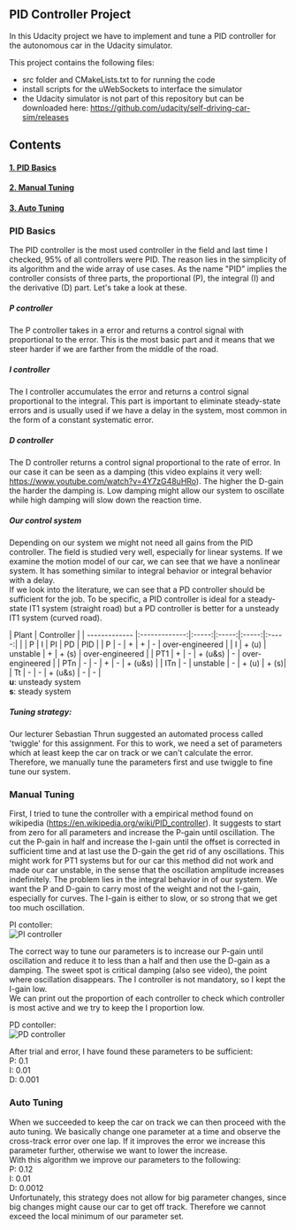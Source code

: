 ## PID Controller Project

In this Udacity project we have to implement and tune a PID controller for the autonomous car in the Udacity simulator.

This project contains the following files:
- src folder and CMakeLists.txt to for running the code
- install scripts for the uWebSockets to interface the simulator
- the Udacity simulator is not part of this repository but can be downloaded here: https://github.com/udacity/self-driving-car-sim/releases


## Contents
#### [1. PID Basics](#pid-basics)
#### [2. Manual Tuning](#manual-tuning)
#### [3. Auto Tuning](#auto-tuning)



### PID Basics

The PID controller is the most used controller in the field and last time I checked, 95% of all controllers were PID. The reason lies in the simplicity of its algorithm and the wide array of use cases. As the name "PID" implies the controller consists of three parts, the proportional (P), the integral (I) and the derivative (D) part. Let's take a look at these.

##### P controller
The P controller takes in a error and returns a control signal with proportional to the error. This is the most basic part and it means that we steer harder if we are farther from the middle of the road.

##### I controller
The I controller accumulates the error and returns a control signal proportional to the integral. This part is important to eliminate steady-state errors and is usually used if we have a delay in the system, most common in the form of a constant systematic error.

##### D controller
The D controller returns a control signal proportional to the rate of error. In our case it can be seen as a damping (this video explains it very well: https://www.youtube.com/watch?v=4Y7zG48uHRo). The higher the D-gain the harder the damping is. Low damping might allow our system to oscillate while high damping will slow down the reaction time.

##### Our control system
Depending on our system we might not need all gains from the PID controller. The field is studied very well, especially for linear systems. If we examine the motion model of our car, we can see that we have a nonlinear system. It has something similar to integral behavior or integral behavior with a delay.  
If we look into the literature, we can see that a PD controller should be sufficient for the job. To be specific, a PID controller is ideal for a steady-state IT1 system (straight road) but a PD controller is better for a unsteady IT1 system (curved road).

| Plant | Controller |
| ------------- |:-------------:|:-----:|:-----:|:-----:|:-----:|
|   | P | I | PI | PD | PID |
| P | - | + | +  | -  | over-engineered |
| I | + (u) | unstable | + | + (s) | over-engineered |
| PT1 | + | - | + (u&s) | - | over-engineered |
| PTn | - | - | + | - | + (u&s) |
| ITn | - | unstable | - | + (u) | + (s)|
| Tt  | - | - | + (u&s) | - | - |  
__u__: unsteady system  
__s__: steady system  

##### Tuning strategy:
Our lecturer Sebastian Thrun suggested an automated process called 'twiggle' for this assignment. For this to work, we need a set of parameters which at least keep the car on track or we can't calculate the error. Therefore, we manually tune the parameters first and use twiggle to fine tune our system.

### Manual Tuning
First, I tried to tune the controller with a empirical method found on wikipedia (https://en.wikipedia.org/wiki/PID_controller). It suggests to start from zero for all parameters and increase the P-gain until oscillation. The cut the P-gain in half and increase the I-gain until the offset is corrected in sufficient time and at last use the D-gain the get rid of any oscillations. This might work for PT1 systems but for our car this method did not work and made our car unstable, in the sense that the oscillation amplitude increases indefinitely. The problem lies in the integral behavior in of our system. We want the P and D-gain to carry most of the weight and not the I-gain, especially for curves. The I-gain is either to slow, or so strong that we get too much oscillation.  

PI contoller:  
![PI controller](./gifs/PI_controller.gif)


The correct way to tune our parameters is to increase our P-gain until oscillation and reduce it to less than a half and then use the D-gain as a damping. The sweet spot is critical damping (also see video), the point where oscillation disappears. The I controller is not mandatory, so I kept the I-gain low.  
We can print out the proportion of each controller to check which controller is most active and we try to keep the I proportion low.

PD contoller:  
![PD controller](./gifs/PD_controller.gif)

After trial and error, I have found these parameters to be sufficient:  
P: 0.1  
I: 0.01  
D: 0.001


### Auto Tuning
When we succeeded to keep the car on track we can then proceed with the auto tuning. We basically change one parameter at a time and observe the cross-track error over one lap. If it improves the error we increase this parameter further, otherwise we want to lower the increase.  
With this algorithm we improve our parameters to the following:  
P: 0.12  
I: 0.01  
D: 0.0012  
Unfortunately, this strategy does not allow for big parameter changes, since big changes might cause our car to get off track. Therefore we cannot exceed the local minimum of our parameter set.
